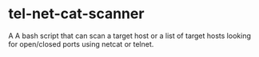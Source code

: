 # tel-net-cat-scanner
A A bash script that can scan a target host or a list of target hosts looking for open/closed ports using netcat or telnet.
